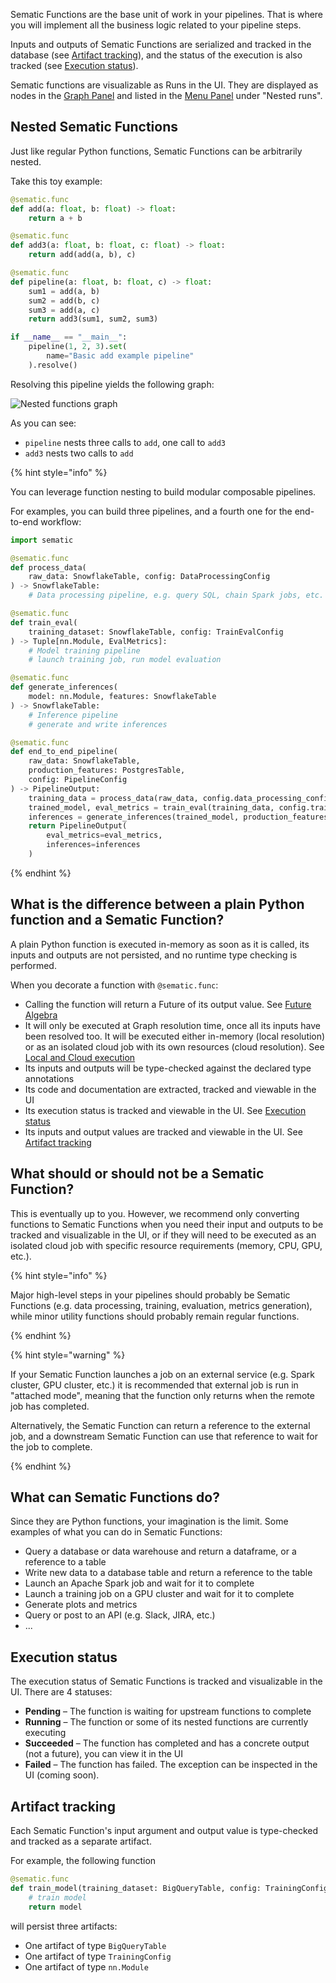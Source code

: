Sematic Functions are the base unit of work in your pipelines. That is where you
will implement all the business logic related to your pipeline steps.

Inputs and outputs of Sematic Functions are serialized and tracked in the
database (see [Artifact tracking](#artifact-tracking)), and the status of the
execution is also tracked (see [Execution status](#execution-status)).

Sematic functions are visualizable as Runs in the UI. They are displayed as
nodes in the [Graph Panel](./sematic-ui.md#graph-panel) and listed in the [Menu
Panel](./sematic-ui.md#menu-panel) under "Nested runs".

## Nested Sematic Functions

Just like regular Python functions, Sematic Functions can be arbitrarily nested.

Take this toy example:

```python
@sematic.func
def add(a: float, b: float) -> float:
    return a + b

@sematic.func
def add3(a: float, b: float, c: float) -> float:
    return add(add(a, b), c)

@sematic.func
def pipeline(a: float, b: float, c) -> float:
    sum1 = add(a, b)
    sum2 = add(b, c)
    sum3 = add(a, c)
    return add3(sum1, sum2, sum3)

if __name__ == "__main__":
    pipeline(1, 2, 3).set(
        name="Basic add example pipeline"
    ).resolve()

```

Resolving this pipeline yields the following graph:

![Nested functions graph](./images/NestedFunctions.png)

As you can see:

* `pipeline` nests three calls to `add`, one call to `add3`
* `add3` nests two calls to `add`

{% hint style="info" %}

You can leverage function nesting to build modular composable pipelines.

For examples, you can build three pipelines, and a fourth one for the end-to-end workflow:

```python
import sematic

@sematic.func
def process_data(
    raw_data: SnowflakeTable, config: DataProcessingConfig
) -> SnowflakeTable:
    # Data processing pipeline, e.g. query SQL, chain Spark jobs, etc.

@sematic.func
def train_eval(
    training_dataset: SnowflakeTable, config: TrainEvalConfig
) -> Tuple[nn.Module, EvalMetrics]:
    # Model training pipeline
    # launch training job, run model evaluation

@sematic.func
def generate_inferences(
    model: nn.Module, features: SnowflakeTable
) -> SnowflakeTable:
    # Inference pipeline
    # generate and write inferences

@sematic.func
def end_to_end_pipeline(
    raw_data: SnowflakeTable,
    production_features: PostgresTable,
    config: PipelineConfig
) -> PipelineOutput:
    training_data = process_data(raw_data, config.data_processing_config)
    trained_model, eval_metrics = train_eval(training_data, config.train_eval_config)
    inferences = generate_inferences(trained_model, production_features)
    return PipelineOutput(
        eval_metrics=eval_metrics,
        inferences=inferences
    )
```

{% endhint %}

## What is the difference between a plain Python function and a Sematic Function?

A plain Python function is executed in-memory as soon as it is called, its
inputs and outputs are not persisted, and no runtime type checking is performed.

When you decorate a function with `@sematic.func`:

* Calling the function will return a Future of its output value. See [Future Algebra](future-algebra.md)
* It will only be executed at Graph resolution time, once all its inputs have
  been resolved too. It will be executed either in-memory (local resolution) or
  as an isolated cloud job with its own resources (cloud resolution). See
  [Local and Cloud execution](execution-modes.md)
* Its inputs and outputs will be type-checked against the declared type annotations
* Its code and documentation are extracted, tracked and viewable in the UI
* Its execution status is tracked and viewable in the UI. See [Execution status](#execution-status)
* Its inputs and output values are tracked and viewable in the UI. See [Artifact tracking](#artifact-tracking)

## What should or should not be a Sematic Function?

This is eventually up to you. However, we recommend only converting functions to
Sematic Functions when you need their input and outputs to be tracked and
visualizable in the UI, or if they will need to be executed as an isolated cloud
job with specific resource requirements (memory, CPU, GPU, etc.).

{% hint style="info" %}

Major high-level steps in your pipelines should probably be Sematic Functions
(e.g. data processing, training, evaluation, metrics generation), while minor
utility functions should probably remain regular functions.

{% endhint %}


{% hint style="warning" %}

If your Sematic Function launches a job on an external service (e.g. Spark
cluster, GPU cluster, etc.) it is recommended that external job is run in
"attached mode", meaning that the function only returns when the remote job has completed.

Alternatively, the Sematic Function can return a reference to the external job,
and a downstream Sematic Function can use that reference to wait for the job to complete.

{% endhint %}

## What can Sematic Functions do?

Since they are Python functions, your imagination is the limit. Some examples of what you can do in Sematic Functions:

* Query a database or data warehouse and return a dataframe, or a reference to a table
* Write new data to a database table and return a reference to the table
* Launch an Apache Spark job and wait for it to complete
* Launch a training job on a GPU cluster and wait for it to complete
* Generate plots and metrics
* Query or post to an API (e.g. Slack, JIRA, etc.)
* ...

## Execution status

The execution status of Sematic Functions is tracked and visualizable in the UI. There are 4 statuses:

* **Pending** – The function is waiting for upstream functions to complete
* **Running** – The function or some of its nested functions are currently executing
* **Succeeded** – The function has completed and has a concrete output (not a future), you can view it in the UI
* **Failed** – The function has failed. The exception can be inspected in the UI (coming soon).

## Artifact tracking

Each Sematic Function's input argument and output value is type-checked and tracked as a separate artifact.

For example, the following function

```python
@sematic.func
def train_model(training_dataset: BigQueryTable, config: TrainingConfig) -> nn.Module:
    # train model
    return model
```

will persist three artifacts:

* One artifact of type `BigQueryTable`
* One artifact of type `TrainingConfig`
* One artifact of type `nn.Module`
